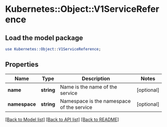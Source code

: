 # Kubernetes::Object::V1ServiceReference

## Load the model package
```perl
use Kubernetes::Object::V1ServiceReference;
```

## Properties
Name | Type | Description | Notes
------------ | ------------- | ------------- | -------------
**name** | **string** | Name is the name of the service | [optional] 
**namespace** | **string** | Namespace is the namespace of the service | [optional] 

[[Back to Model list]](../README.md#documentation-for-models) [[Back to API list]](../README.md#documentation-for-api-endpoints) [[Back to README]](../README.md)


